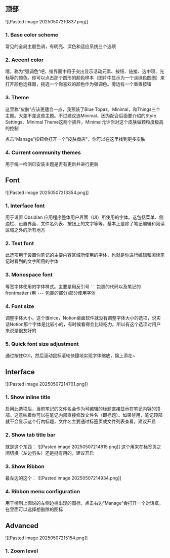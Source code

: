 ## 顶部
![[Pasted image 20250507210837.png]]

### 1. Base color scheme

常见的全局主题色调，有明亮、深色和适应系统三个选项

### 2. Accent color

嗯，称为“强调色”吧，指界面中用于突出显示活动元素、按钮、链接、选中项、光标等的颜色。你可以点击那个圆形的颜色样本（图片中显示为一个淡绿色圆圈）来打开颜色选择器，挑选一个你喜欢的颜色作为强调色。旁边有一个重置按钮

### 3. Theme

这里称“皮肤”应该更适合一点，我预装了Blue Topaz，Minimal，和Things三个主题。大差不差这些主题。不过建议选Minimal，因为配合后面要介绍的Style Settings、Minimal Theme这两个插件，Minimal允许你对这个皮肤做颗粒度极高的控制

点击“Manage"按钮会打开一个”皮肤商店"，你可以在这里找到更多皮肤

### 4. Current community themes

用于统一检测已安装主题是否有更新并进行更新

## Font

![[Pasted image 20250507213354.png]]

### 1. Interface font

用于设置 Obsidian 应用程序整体用户界面（UI）所使用的字体。这包括菜单、侧边栏、设置界面、文件名列表、按钮上的文字等等，基本上是除了笔记编辑和阅读区域之外的所有地方

### 2. Text font

此选项用于设置你笔记的主要内容区域所使用的字体，也就是你进行编辑和阅读笔记时看到的文字所用的字体

### 3. Monospace font

等宽字体使用的字体样式。主要是用反引号 ` `` ` 包裹的代码以及笔记的 frontmatter (用 `---` 包裹的部分)部分使用字体

### 4. Font size

调整字体大小。这个很nice，Notion桌面软件就没有调整字体大小的选项，说实话Notion那个字体是比较小的，有时候看得会比较吃力。所以有这个选项对用户来说是很友好的

### 5. Quick font size adjustment

通过按住Ctrl，然后滚动鼠标滚轮快捷地实现字体缩放，锦上添花~

## Interface
![[Pasted image 20250507214701.png]]

### 1. Show inline title

启用此选项后，当前笔记的文件名会作为可编辑的标题直接显示在笔记内容的顶部。这意味着你可以在笔记内部直接修改文件名（即标题）。如果禁用，笔记顶部就不会显示这个行内标题，文件名主要通过标签页或文件列表查看。建议开启

### 2. Show tab title bar

就是这个东西：
![[Pasted image 20250507214815.png]]
这个用来在标签页之间切换（左边剪头）还是挺有用的，建议开启

### 3. Show Ribbon

最左边的这个：
![[Pasted image 20250507214934.png]]
### 4. Ribbon menu configuration

用于控制上面说的左侧边栏出现的图标，点击右边“Manage”会打开一个对话框，在里面可以选择想删除的图标


## Advanced
![[Pasted image 20250507215154.png]]

### 1. Zoom level
